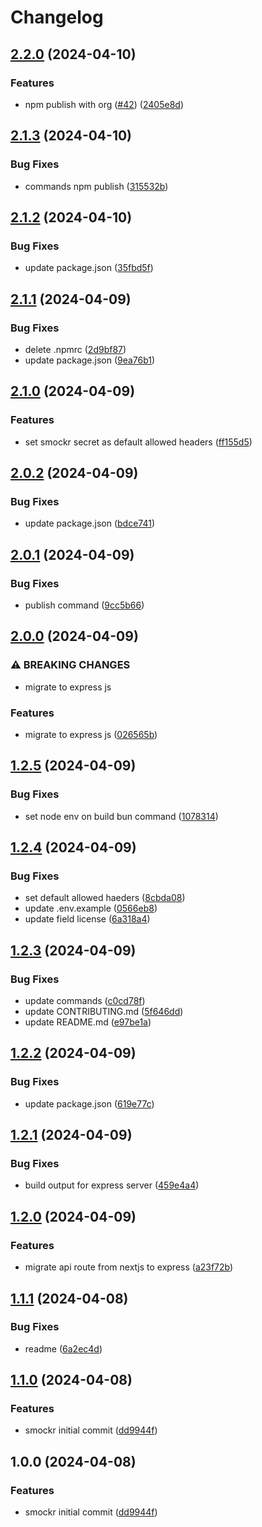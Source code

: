 # Changelog

## [2.2.0](https://github.com/kitabisa/smocker/compare/v2.1.3...v2.2.0) (2024-04-10)


### Features

* npm publish with org ([#42](https://github.com/kitabisa/smocker/issues/42)) ([2405e8d](https://github.com/kitabisa/smocker/commit/2405e8d13dcec6d69406d971df5ef3839c870187))

## [2.1.3](https://github.com/kitabisa/smocker/compare/v2.1.2...v2.1.3) (2024-04-10)


### Bug Fixes

* commands npm publish ([315532b](https://github.com/kitabisa/smocker/commit/315532b2b3f9f985a2a5923fcc48f6f813160e92))

## [2.1.2](https://github.com/kitabisa/smocker/compare/v2.1.1...v2.1.2) (2024-04-10)


### Bug Fixes

* update package.json ([35fbd5f](https://github.com/kitabisa/smocker/commit/35fbd5fed128bdd9625eb2540ea873af448d86e8))

## [2.1.1](https://github.com/kitabisa/smocker/compare/v2.1.0...v2.1.1) (2024-04-09)


### Bug Fixes

* delete .npmrc ([2d9bf87](https://github.com/kitabisa/smocker/commit/2d9bf8798368efdd4cd41cb687297c5afcb7c71f))
* update package.json ([9ea76b1](https://github.com/kitabisa/smocker/commit/9ea76b1819ae657876126613c597c0c1416c4aef))

## [2.1.0](https://github.com/kitabisa/smocker/compare/v2.0.2...v2.1.0) (2024-04-09)


### Features

* set smockr secret as default allowed headers ([ff155d5](https://github.com/kitabisa/smocker/commit/ff155d56ad0a84a741db09f4e364113e50c91b36))

## [2.0.2](https://github.com/kitabisa/smocker/compare/v2.0.1...v2.0.2) (2024-04-09)


### Bug Fixes

* update package.json ([bdce741](https://github.com/kitabisa/smocker/commit/bdce74187389851ec6ad912c62ab3c5d6f412df7))

## [2.0.1](https://github.com/kitabisa/smocker/compare/v2.0.0...v2.0.1) (2024-04-09)


### Bug Fixes

* publish command ([9cc5b66](https://github.com/kitabisa/smocker/commit/9cc5b66bfd0d04058fe7b3304ff98a7d8f601007))

## [2.0.0](https://github.com/kitabisa/smocker/compare/v1.2.5...v2.0.0) (2024-04-09)


### ⚠ BREAKING CHANGES

* migrate to express js

### Features

* migrate to express js ([026565b](https://github.com/kitabisa/smocker/commit/026565bad2711fa2dd870f170f68d0596acb2a40))

## [1.2.5](https://github.com/kitabisa/smocker/compare/v1.2.4...v1.2.5) (2024-04-09)


### Bug Fixes

* set node env on build bun command ([1078314](https://github.com/kitabisa/smocker/commit/1078314125b8bb865710dc454d4b6d0c8041be6a))

## [1.2.4](https://github.com/kitabisa/smocker/compare/v1.2.3...v1.2.4) (2024-04-09)


### Bug Fixes

* set default allowed haeders ([8cbda08](https://github.com/kitabisa/smocker/commit/8cbda0861c6efc6e99d2f6ecc55ffb83413ca886))
* update .env.example ([0566eb8](https://github.com/kitabisa/smocker/commit/0566eb80c8d3d0853bb9db2ba814d22aa45d5355))
* update field license ([6a318a4](https://github.com/kitabisa/smocker/commit/6a318a4c6c9247cef00f6ed163417c655fbc7102))

## [1.2.3](https://github.com/kitabisa/smocker/compare/v1.2.2...v1.2.3) (2024-04-09)


### Bug Fixes

* update commands ([c0cd78f](https://github.com/kitabisa/smocker/commit/c0cd78f15d54e1ba4d386d5c047b054baafe2edc))
* update CONTRIBUTING.md ([5f646dd](https://github.com/kitabisa/smocker/commit/5f646ddd18558160a3b6bd8d7d463d1afdabb1d3))
* update README.md ([e97be1a](https://github.com/kitabisa/smocker/commit/e97be1abaec1c33657301a0e0c3a1194b386ad12))

## [1.2.2](https://github.com/kitabisa/smocker/compare/v1.2.1...v1.2.2) (2024-04-09)


### Bug Fixes

* update package.json ([619e77c](https://github.com/kitabisa/smocker/commit/619e77cb6c348f20151ac1840643826f7a8c49d8))

## [1.2.1](https://github.com/kitabisa/smocker/compare/v1.2.0...v1.2.1) (2024-04-09)


### Bug Fixes

* build output for express server ([459e4a4](https://github.com/kitabisa/smocker/commit/459e4a481bd5e8382e23d52c6bb519282c3b79ff))

## [1.2.0](https://github.com/kitabisa/smocker/compare/v1.1.1...v1.2.0) (2024-04-09)


### Features

* migrate api route from nextjs to express ([a23f72b](https://github.com/kitabisa/smocker/commit/a23f72bc296637a168087ba31206376e7c84f8a5))

## [1.1.1](https://github.com/kitabisa/smocker/compare/v1.1.0...v1.1.1) (2024-04-08)


### Bug Fixes

* readme ([6a2ec4d](https://github.com/kitabisa/smocker/commit/6a2ec4d5a78421560d34384e8de00249370e9368))

## [1.1.0](https://github.com/kitabisa/smocker/compare/v1.0.0...v1.1.0) (2024-04-08)


### Features

* smockr initial commit ([dd9944f](https://github.com/kitabisa/smocker/commit/dd9944f1f7dc38b0a77fb1137aca47ef383c8da4))

## 1.0.0 (2024-04-08)


### Features

* smockr initial commit ([dd9944f](https://github.com/kitabisa/smocker/commit/dd9944f1f7dc38b0a77fb1137aca47ef383c8da4))
